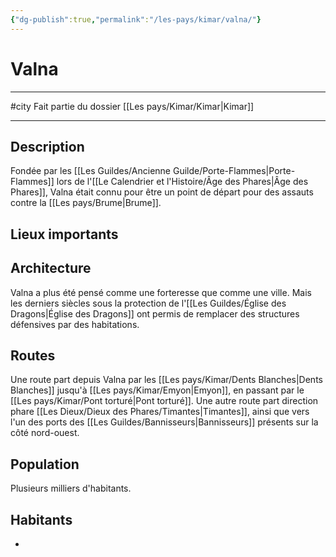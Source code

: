 ```yaml
---
{"dg-publish":true,"permalink":"/les-pays/kimar/valna/"}
---
```


# Valna
---
#city 
Fait partie du dossier [[Les pays/Kimar/Kimar\|Kimar]]

-------
## Description
Fondée par les [[Les Guildes/Ancienne Guilde/Porte-Flammes\|Porte-Flammes]] lors de l'[[Le Calendrier et l'Histoire/Âge des Phares\|Âge des Phares]], Valna était connu pour être un point de départ pour des assauts contre la [[Les pays/Brume\|Brume]].
## Lieux importants

## Architecture
Valna a plus été pensé comme une forteresse que comme une ville. Mais les derniers siècles sous la protection de l'[[Les Guildes/Église des Dragons\|Église des Dragons]] ont permis de remplacer des structures défensives par des habitations.
## Routes
Une route part depuis Valna par les [[Les pays/Kimar/Dents Blanches\|Dents Blanches]] jusqu'à [[Les pays/Kimar/Emyon\|Emyon]], en passant par le [[Les pays/Kimar/Pont torturé\|Pont torturé]].
Une autre route part direction phare [[Les Dieux/Dieux des Phares/Timantes\|Timantes]], ainsi que vers l'un des ports des [[Les Guildes/Bannisseurs\|Bannisseurs]] présents sur la côté nord-ouest.
## Population
Plusieurs milliers d'habitants.
## Habitants
- 